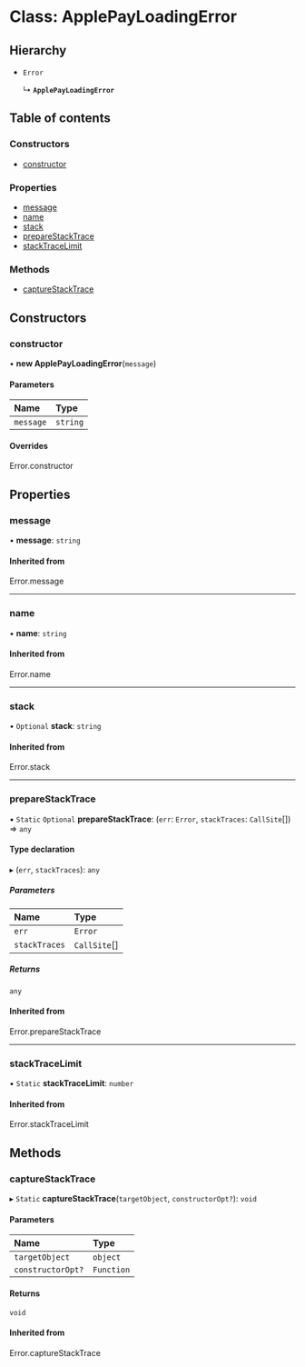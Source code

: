 # Class: ApplePayLoadingError

## Hierarchy

- `Error`

  ↳ **`ApplePayLoadingError`**

## Table of contents

### Constructors

- [constructor](ApplePayLoadingError.md#constructor)

### Properties

- [message](ApplePayLoadingError.md#message)
- [name](ApplePayLoadingError.md#name)
- [stack](ApplePayLoadingError.md#stack)
- [prepareStackTrace](ApplePayLoadingError.md#preparestacktrace)
- [stackTraceLimit](ApplePayLoadingError.md#stacktracelimit)

### Methods

- [captureStackTrace](ApplePayLoadingError.md#capturestacktrace)

## Constructors

### constructor

• **new ApplePayLoadingError**(`message`)

#### Parameters

| Name | Type |
| :------ | :------ |
| `message` | `string` |

#### Overrides

Error.constructor

## Properties

### message

• **message**: `string`

#### Inherited from

Error.message

___

### name

• **name**: `string`

#### Inherited from

Error.name

___

### stack

• `Optional` **stack**: `string`

#### Inherited from

Error.stack

___

### prepareStackTrace

▪ `Static` `Optional` **prepareStackTrace**: (`err`: `Error`, `stackTraces`: `CallSite`[]) => `any`

#### Type declaration

▸ (`err`, `stackTraces`): `any`

##### Parameters

| Name | Type |
| :------ | :------ |
| `err` | `Error` |
| `stackTraces` | `CallSite`[] |

##### Returns

`any`

#### Inherited from

Error.prepareStackTrace

___

### stackTraceLimit

▪ `Static` **stackTraceLimit**: `number`

#### Inherited from

Error.stackTraceLimit

## Methods

### captureStackTrace

▸ `Static` **captureStackTrace**(`targetObject`, `constructorOpt?`): `void`

#### Parameters

| Name | Type |
| :------ | :------ |
| `targetObject` | `object` |
| `constructorOpt?` | `Function` |

#### Returns

`void`

#### Inherited from

Error.captureStackTrace
